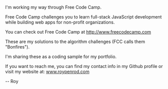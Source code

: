 I'm working my way through Free Code Camp.

Free Code Camp challenges you to learn full-stack JavaScript development while building web apps for non-profit organizations.

You can check out Free Code Camp at http://www.freecodecamp.com

These are my solutions to the algorithm challenges (FCC calls them "Bonfires").

I'm sharing these as a coding sample for my portfolio.

If you want to reach me, you can find my contact info in my Github profile or visit my website at: www.roypenrod.com

-- Roy